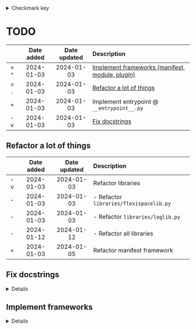 <details><summary>Checkmark key</summary>
### Marks:
|   | Description
|:-:| :----------
|   | Not yet completed (generic)
| x | Completed and implemented, but still relevant to the list
| + | In development (partially implemented)
| = | Development not yet started but is planned for the near future
| - | Not planned for the near future
| ~ | Partially implemented, but not planned to be worked on in the near future

### Modifiers:
|   | Description
|:-:| :----------
| % | Difficult or confusing
| . | Lowest priority
| v | Low priority
| ^ | High priority
| ! | Highest priority

Note: priorities are relative to elements in the surrounding "container":
 - if a parent is "^", then all its children are as well
 - if a parent is "^" and a child is "v", then the child is considered roughly the same priority as the elements surrounding the parent
 - if a parent is unmodified and a child is "^", then the child is considered "^" compared to the elements surrounding the parent
Note: completed elements should have no modifiers
</details>

# TODO
|   | Date added | Date updated | Description
|:-:| :--------: | :----------: | :----------
|+ ^| 2024-01-03 |  2024-01-03  | [Implement frameworks (manifest, module, plugin)](#implement-frameworks)
|= .| 2024-01-03 |  2024-01-03  | [Refactor a lot of things](#refactor-a-lot-of-things)
| + | 2024-01-03 |  2024-01-03  | Implement entrypoint @ `__entrypoint__.py`
|- v| 2024-01-03 |  2024-01-03  | [Fix docstrings](#fixup-docstrings)

## Refactor a lot of things
|   | Date added | Date updated | Description
|:-:| :--------: | :----------: | :----------
|- v| 2024-01-03 |  2024-01-03  | Refactor libraries
| - | 2024-01-03 |  2024-01-03  | - Refactor `libraries/flexispacelib.py`
| - | 2024-01-03 |  2024-01-03  | - Refactor `libraries/loglib.py`
| - | 2024-01-12 |  2024-01-12  | - Refactor all libraries
| + | 2024-01-03 |  2024-01-05  | Refactor manifest framework
## Fix docstrings
<details>
|   | Date added | Date updated | Description
|:-:| :--------: | :----------: | :----------
| - | 2024-01-03 |  2024-01-03  | Check current module docstrings
|- ^| 2024-01-03 |  2024-01-03  | - Add missing module docstrings
| - | 2024-01-03 |  2024-01-03  | Check current class docstrings
| - | 2024-01-03 |  2024-01-03  | - Add missing class docstrings
| - | 2024-01-03 |  2024-01-03  | Check current function docstrings
| - | 2024-01-03 |  2024-01-03  | - Add missing function docstrings
</details>

## Implement frameworks
<details>
|   | Date added | Date updated | Description
|:-:| :--------: | :----------: | :----------
| + | 2024-01-03 |  2024-01-03  | [Implement manifest framework](#implement-manifest-framework)
| = | 2024-01-03 |  2024-01-03  | [Implement module framework](#implement-module-framework)
| = | 2024-01-03 |  2024-01-03  | [Implement plugin framework](#implement-plugin-framework)

### Implement manifest framework
<details>
|   | Date added | Date updated | Description
|:-:| :--------: | :----------: | :----------
|+ ^| 2024-01-03 |  2024-01-03  | Implement installation
| + | 2024-01-03 |  2024-01-03  | - Implement content diffs
|+ !| 2024-01-05 |  2024-01-05  | Write manifest documentation / specification
|+ v| 2024-01-03 |  2024-01-03  | Implement store
| x | 2024-01-03 |  2024-01-03  | - Implement base store features (file discovery and manifest download by id)
| + | 2024-01-03 |  2024-01-05  | Traditional post-implementation major rethink / refactor
| x | 2024-01-03 |  2024-01-03  | Implement basic structure and formats
| x | 2024-01-03 |  2024-01-03  | Implement signing
| x | 2024-01-03 |  2024-01-03  | - Implement key remap cascades
| x | 2024-01-03 |  2024-01-03  | Implement generation
| x | 2024-01-03 |  2024-01-03  | Implement manifest self-updating
| x | 2024-01-03 |  2024-01-03  | Implement manifest uninstallation
</details>

### Implement module framework
<details>
|   | Date added | Date updated | Description
|:-:| :--------: | :----------: | :----------
| ^ | 2024-01-03 |  2024-01-03  | Implement basic module features
|   | 2024-01-03 |  2024-01-03  | Implement relationships
|   | 2024-01-03 |  2024-01-03  | - Implement `before` and `after`
|   | 2024-01-03 |  2024-01-03  | - Implement `depends`
| v | 2024-01-03 |  2024-01-03  | Implement module store
</details>

### Implement plugin framework
<details>
|   | Date added | Date updated | Description
|:-:| :--------: | :----------: | :----------
| ^ | 2024-01-03 |  2024-01-03  | Implement basic plugin features
|   | 2024-01-03 |  2024-01-03  | Implement relationships
|   | 2024-01-03 |  2024-01-03  | - Implement `before` and `after`
|   | 2024-01-03 |  2024-01-03  | - Implement `depends`
| v | 2024-01-03 |  2024-01-03  | Implement plugin store
</details>

</details>